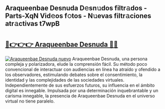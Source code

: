 ## Araqueenbae Desnuda D𝚎sn𝚞dos filtr𝚊dos - Parts-XqN Vid𝚎os f𝚘tos - N𝚞evas filtr𝚊ciones atr𝚊ctivas t7wpB

# <h2><a href="http://mbbbqj.tromn.icu/?c=Araqueenbae+Desnuda">🔗👉👉👉 Araqueenbae Desnuda 🔗🔗</a></h2>

[![Araqueenbae Desnuda nuevo](https://i.imgur.com/pEAQMta.gif)](http://mbbbqj.tromn.icu/?c=Araqueenbae+Desnuda)
Araqueenbae Desnuda, una persona compleja y polarizadora, elude la comprensión fácil. Su método poco convencional de interactuar con audiencias en línea ha atraído y ofendido a los observadores, estimulando debates sobre el consentimiento, la identidad y las complejidades de las sociedades virtuales. Independientemente de sus esfuerzos futuros, su influencia en el ámbito digital es innegable. Impulsada por una determinación inquebrantable y un carisma innegable, la presencia de Araqueenbae Desnuda en el universo virtual no tiene paralelo.
